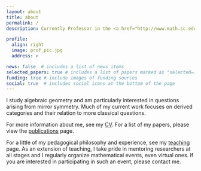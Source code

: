 ```yaml
---
layout: about
title: about
permalink: /
description: Currently Professor in the <a href="http://www.math.sc.edu/">Department of Mathematics</a> at <a href="https://sc.edu">UofSC</a> and a member of the <a href="https://scagnt.org">SC AG NT group</a>. 

profile:
  align: right
  image: prof_pic.jpg
  address: >

news: false  # includes a list of news items
selected_papers: true # includes a list of papers marked as "selected={true}"
funding: true # include images of funding sources
social: true  # includes social icons at the bottom of the page
---
```

      
I study algebraic geometry and am particularly interested in questions arising from mirror symmetry. Much of my current work focuses on derived categories and their relation to more classical questions. 

For more information about me, see my <a href="{{ '/assets/pdf/ballard_cv.pdf' | prepend: site.baseurl | prepend: site.url }}">CV</a>. For a list of my papers, please view the <a href="./publications/">publications</a> page.
  
For a little of my pedagogical philosophy and experience, see my <a href="./teaching">teaching</a> page. As an extension of teaching, I take pride in mentoring researchers at all stages and I regularly organize mathematical events, even virtual ones. If you are interested in participating 
in such an event, please contact me. 

